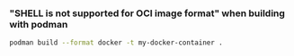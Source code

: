 
### "SHELL is not supported for OCI image format" when building with podman
```bash
podman build --format docker -t my-docker-container .
```

